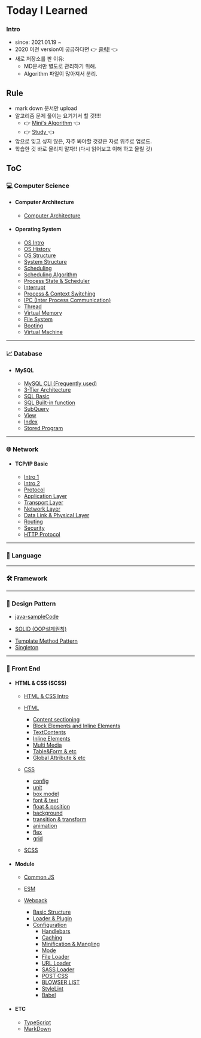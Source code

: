 # Today I Learned 

### Intro

* since: 2021.01.19 ~ 
* 2020 이전 version이 궁금하다면 👉 [클릭!](https://github.com/minhee0327/TIL2020)  👈
* 새로 저장소를 판 이유: 
  * MD문서만 별도로 관리하기 위해.
  * Algorithm 파일이 많아져서 분리.



## Rule

- mark down 문서만 upload
- 알고리즘 문제 풀이는 요기기서 할 것!!!!
  - 👉 [Mini's Algorithm](https://github.com/minhee0327/Algorithm)  👈 
  - 👉 [Study ](https://github.com/Algo-Holics/CodingTest-prep)  👈
- 앞으로 잊고 싶지 않은, 자주 봐야할 것같은 자료 위주로 업로드.
- 학습한 것 바로 올리지 말자!! (다시 읽어보고 이해 하고 올릴 것)



## ToC

### 💻 Computer Science
- #### Computer Architecture
	- [Computer Architecture](https://github.com/minhee0327/TIL/blob/master/Computer%20architecture/Computer%20Architercure.md)
- #### Operating System
	
	- [OS Intro](https://github.com/minhee0327/TIL/blob/master/OperatingSystem/01_%EC%9A%B4%EC%98%81%EC%B2%B4%EC%A0%9C%20%ED%81%B0%20%EA%B7%B8%EB%A6%BC.md)
	- [OS History](https://github.com/minhee0327/TIL/blob/master/OperatingSystem/02_%EC%9A%B4%EC%98%81%EC%B2%B4%EC%A0%9CHISTORY.md)
	- [OS Structure](https://github.com/minhee0327/TIL/blob/master/OperatingSystem/03_%20%EC%9A%B4%EC%98%81%EC%B2%B4%EC%A0%9C%EA%B5%AC%EC%A1%B0.md)
	- [System Structure](https://github.com/minhee0327/TIL/blob/master/Computer%20architecture/System%20Structure.md)
	- [Scheduling](https://github.com/minhee0327/TIL/blob/master/OperatingSystem/04_%EC%8A%A4%EC%BC%80%EC%A5%B4%EB%A7%81.md)
	- [Scheduling Algorithm](https://github.com/minhee0327/TIL/blob/master/OperatingSystem/05_%EC%8A%A4%EC%BC%80%EC%A5%B4%EB%A7%81%20%EC%95%8C%EA%B3%A0%EB%A6%AC%EC%A6%98.md)
	- [Process State & Scheduler](https://github.com/minhee0327/TIL/blob/master/OperatingSystem/06_%ED%94%84%EB%A1%9C%EC%84%B8%EC%8A%A4%EC%83%81%ED%83%9C%EC%99%80%20%EC%8A%A4%EC%BC%80%EC%A5%B4%EB%9F%AC.md)
	- [Interrupt](https://github.com/minhee0327/TIL/blob/master/OperatingSystem/07_%EC%9D%B8%ED%84%B0%EB%9F%BD%ED%8A%B8.md)
	- [Process & Context Switching](https://github.com/minhee0327/TIL/blob/master/OperatingSystem/08_%ED%94%84%EB%A1%9C%EC%84%B8%EC%8A%A4%EC%99%80%20%EC%BB%A8%ED%85%8D%EC%8A%A4%ED%8A%B8%20%EC%8A%A4%EC%9C%84%EC%B9%AD.md)
	- [IPC (Inter Process Communication)](https://github.com/minhee0327/TIL/blob/master/OperatingSystem/09_%ED%94%84%EB%A1%9C%EC%84%B8%EC%8A%A4%EA%B0%84%20%EC%BB%A4%EB%AE%A4%EB%8B%88%EC%BC%80%EC%9D%B4%EC%85%98.md)
	- [Thread](https://github.com/minhee0327/TIL/blob/master/OperatingSystem/10_Thread(%EC%8A%A4%EB%A0%88%EB%93%9C).md)
	- [Virtual Memory](https://github.com/minhee0327/TIL/blob/master/OperatingSystem/11_%EA%B0%80%EC%83%81%EB%A9%94%EB%AA%A8%EB%A6%AC.md)
	- [File System](https://github.com/minhee0327/TIL/blob/master/OperatingSystem/12_%ED%8C%8C%EC%9D%BC%EC%8B%9C%EC%8A%A4%ED%85%9C%EC%9D%98%EC%9D%B4%ED%95%B4.md)
	- [Booting](https://github.com/minhee0327/TIL/blob/master/OperatingSystem/13_%EB%B6%80%ED%8C%85%EC%9D%98%EC%9D%B4%ED%95%B4.md)
	- [Virtual Machine](https://github.com/minhee0327/TIL/blob/master/OperatingSystem/14_%EA%B0%80%EC%83%81%EB%A8%B8%EC%8B%A0.md)

---

### 📈 Database

* #### MySQL

  * [MySQL CLI (Frequently used)](https://github.com/minhee0327/TIL/blob/master/DATABASE/MySQL%20CLI%20(Frequently%20used).md)
  * [3-Tier Architecture](https://github.com/minhee0327/TIL/blob/master/DATABASE/3-Tier%20Architecture.md)
  * [SQL Basic](https://github.com/minhee0327/TIL/blob/master/DATABASE/Basic%20SQL.md)
  * [SQL Built-in function](https://github.com/minhee0327/TIL/blob/master/DATABASE/Built%20in%20function.md)
  * [SubQuery](https://github.com/minhee0327/TIL/blob/master/DATABASE/SubQuery.md)
  * [View](https://github.com/minhee0327/TIL/blob/master/DATABASE/VIEW.md)
  * [Index](https://github.com/minhee0327/TIL/blob/master/DATABASE/Index.md)
  * [Stored Program](https://github.com/minhee0327/TIL/blob/master/DATABASE/StoredProgram.md)









---

### 🌐 Network

* #### TCP/IP Basic

  * [Intro 1](https://github.com/minhee0327/TIL/blob/master/TCP%26IP%20Basic/01_%EB%A7%9B%EB%B3%B4%EA%B8%B0.md)
  * [Intro 2](https://github.com/minhee0327/TIL/blob/master/TCP%26IP%20Basic/02_TCP_IP%EA%B0%9C%EC%9A%94.md)
  * [Protocol](https://github.com/minhee0327/TIL/blob/master/TCP%26IP%20Basic/03_%ED%86%B5%EC%8B%A0%EC%84%9C%EB%B9%84%EC%8A%A4%EC%99%80%ED%94%84%EB%A1%9C%ED%86%A0%EC%BD%9C.md)
  * [Application Layer](https://github.com/minhee0327/TIL/blob/master/TCP%26IP%20Basic/04_%EC%95%A0%ED%94%8C%EB%A6%AC%EC%BC%80%EC%9D%B4%EC%85%98%EA%B3%84%EC%B8%B5.md)
  * [Transport Layer](https://github.com/minhee0327/TIL/blob/master/TCP%26IP%20Basic/05_%ED%8A%B8%EB%9E%9C%EC%8A%A4%ED%8F%AC%ED%8A%B8%EA%B3%84%EC%B8%B5.md)
  * [Network Layer](https://github.com/minhee0327/TIL/blob/master/TCP%26IP%20Basic/06_%EB%84%A4%ED%8A%B8%EC%9B%8C%ED%81%AC%EA%B3%84%EC%B8%B5.md)
  * [Data Link & Physical Layer](https://github.com/minhee0327/TIL/blob/master/TCP%26IP%20Basic/07_%EB%8D%B0%EC%9D%B4%ED%84%B0%EB%A7%81%ED%81%AC%EA%B3%84%EC%B8%B5%EA%B3%BC%20%EB%AC%BC%EB%A6%AC%EA%B3%84%EC%B8%B5.md)
  * [Routing](https://github.com/minhee0327/TIL/blob/master/TCP%26IP%20Basic/08_%EB%9D%BC%EC%9A%B0%ED%8C%85.md)
  * [Security](https://github.com/minhee0327/TIL/blob/master/TCP%26IP%20Basic/09_%EB%B3%B4%EC%95%88.md)
  * [HTTP Protocol](https://github.com/minhee0327/TIL/blob/master/TCP%26IP%20Basic/10_HTTP%ED%94%84%EB%A1%9C%ED%86%A0%EC%BD%9C.md)



---

### 🏴󠁩󠁤󠁪󠁷󠁿 Language







---

### 🛠️ Framework



---
### 🧩 Design Pattern

* [java-sampleCode](https://github.com/minhee0327/design-pattern-java)

* [SOLID (OOP설계원칙)](https://github.com/minhee0327/TIL/blob/master/Spring/%EA%B0%9D%EC%B2%B4%EC%A7%80%ED%96%A5%20%EC%84%A4%EA%B3%84%20%EC%9B%90%EC%B9%99%20(SOLID).md)
- [Template Method Pattern](https://github.com/minhee0327/TIL/blob/master/DesignPattern/Template%20method%20pattern.md)
- [Singleton](https://github.com/minhee0327/TIL/blob/master/DesignPattern/Singleton.md)
---

### 🐥 Front End

* #### HTML & CSS (SCSS)

  * [HTML & CSS Intro](https://github.com/minhee0327/TIL/blob/master/HTML%26CSS/01_Intro.md)

  * [HTML](https://github.com/minhee0327/TIL/blob/master/HTML%26CSS/02_Basic.md)
    
    * [Content sectioning](https://github.com/minhee0327/TIL/blob/master/HTML%26CSS/03_Content%20sectioning.md)
    * [Block Elements and Inline Elements](https://github.com/minhee0327/TIL/blob/master/HTML%26CSS/04_Block%20and%20Inline%20Elements.md)
    * [TextContents](https://github.com/minhee0327/TIL/blob/master/HTML%26CSS/05_Text%20Contents.md)
    * [Inline Elements](https://github.com/minhee0327/TIL/blob/master/HTML%26CSS/06_Inline%20Elements.md)
    * [Multi Media](https://github.com/minhee0327/TIL/blob/master/HTML%26CSS/07_MultiMedia.md)
    * [Table&Form & etc](https://github.com/minhee0327/TIL/blob/master/HTML%26CSS/08_Table%26Form%26etc.md)
    * [Global Attribute & etc](https://github.com/minhee0327/TIL/blob/master/HTML%26CSS/09_Global%20Attribute%20%26%20etc.md)
    
  * [CSS](https://github.com/minhee0327/TIL/blob/master/HTML%26CSS/10_css%20basic.md)

    * [config](https://github.com/minhee0327/TIL/blob/master/HTML%26CSS/11_css%20config.md)
    * [unit](https://github.com/minhee0327/TIL/blob/master/HTML%26CSS/12_css%20unit.md)
    * [box model](https://github.com/minhee0327/TIL/blob/master/HTML%26CSS/13_BoxModel.md)
    * [font & text](https://github.com/minhee0327/TIL/blob/master/HTML%26CSS/14_font%20%26%20text.md)
    * [float & position](https://github.com/minhee0327/TIL/blob/master/HTML%26CSS/15_Float%26Position.md)
    * [background]()
    * [transition & transform](https://github.com/minhee0327/TIL/blob/master/HTML%26CSS/17_transition(%EC%A0%84%ED%99%98)%20%26%20transforms(%EB%B3%80%ED%99%98).md)
    * [animation](https://github.com/minhee0327/TIL/blob/master/HTML%26CSS/18_animation.md)
    * [flex](https://github.com/minhee0327/TIL/blob/master/HTML%26CSS/19_Flex.md)
    * [grid](https://github.com/minhee0327/TIL/blob/master/HTML%26CSS/19_GRID.md)

  * [SCSS](https://github.com/minhee0327/TIL/tree/master/SCSS)

    

* #### Module

  * [Common JS](https://github.com/minhee0327/TIL/blob/master/Module/CommonJS.md)

  * [ESM](https://github.com/minhee0327/TIL/blob/master/Module/ESM.md)

  * [Webpack](https://github.com/minhee0327/TIL/tree/master/Module)
    * [Basic Structure](https://github.com/minhee0327/TIL/blob/master/Module/Webpack-BasicStructure.md)
    * [Loader & Plugin](https://github.com/minhee0327/TIL/blob/master/Module/Webpack-Loader%26Plugin.md)
    * [Configuration](https://github.com/minhee0327/TIL/tree/master/Module/WebpackConfig)
      * [Handlebars](https://github.com/minhee0327/TIL/blob/master/Module/WebpackConfig/01_Handlebars.md)
      * [Caching](https://github.com/minhee0327/TIL/blob/master/Module/WebpackConfig/02_Caching.md)
      * [Minification & Mangling](https://github.com/minhee0327/TIL/blob/master/Module/WebpackConfig/03_Minification%20%26%20Mangling.md)
      * [Mode](https://github.com/minhee0327/TIL/blob/master/Module/WebpackConfig/04_Mode.md)
      * [File Loader](https://github.com/minhee0327/TIL/blob/master/Module/WebpackConfig/05_File%20Loader.md)
      * [URL Loader](https://github.com/minhee0327/TIL/blob/master/Module/WebpackConfig/06_URL%20Loader.md)
      * [SASS Loader](https://github.com/minhee0327/TIL/blob/master/Module/WebpackConfig/07_SASS%20Loader.md)
      * [POST CSS](https://github.com/minhee0327/TIL/blob/master/Module/WebpackConfig/08_POST%20CSS.md)
      * [BLOWSER LIST](https://github.com/minhee0327/TIL/blob/master/Module/WebpackConfig/09_BLOWSERS%20LIST.md)
      * [StyleLint](https://github.com/minhee0327/TIL/blob/master/Module/WebpackConfig/10_Stylelint.md)
      * [Babel](https://github.com/minhee0327/TIL/blob/master/Module/WebpackConfig/11_Babel.md)
        
          

* #### ETC 

  * [TypeScript](https://github.com/minhee0327/TIL/tree/master/TypeScript)
  * [MarkDown](https://github.com/minhee0327/TIL/tree/master/Mark%20Down)

